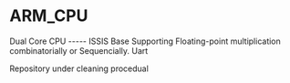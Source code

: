 # ARM_CPU
Dual Core CPU ----- ISSIS Base
Supporting Floating-point multiplication combinatorially or Sequencially.
Uart

Repository under cleaning procedual
